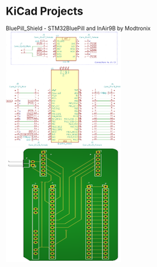 # KiCad Projects

BluePill_Shield - STM32BluePill and InAir9B by Modtronix <br/>
<img src="https://github.com/LawZHRobin/Projects/raw/main/KiCad/Images/Schem.PNG" width="300" height="300">
<img src="https://github.com/LawZHRobin/Projects/raw/main/KiCad/Images/PCB.PNG" width="300" height="300"> <br/>
